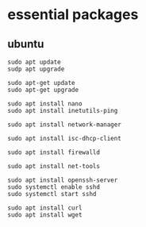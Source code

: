 # essential packages

## ubuntu

```shell
sudo apt update
sudp apt upgrade
```

```shell
sudo apt-get update
sudo apt-get upgrade
```

```shell
sudo apt install nano
sudo apt install inetutils-ping
```

```shell
sudo apt install network-manager
```

```shell
sudo apt install isc-dhcp-client
```

```shell
sudo apt install firewalld
```

```shell
sudo apt install net-tools
```

```shell
sudo apt install openssh-server
sudo systemctl enable sshd
sudo systemctl start sshd
```

```shell
sudo apt install curl
sudo apt install wget
```
